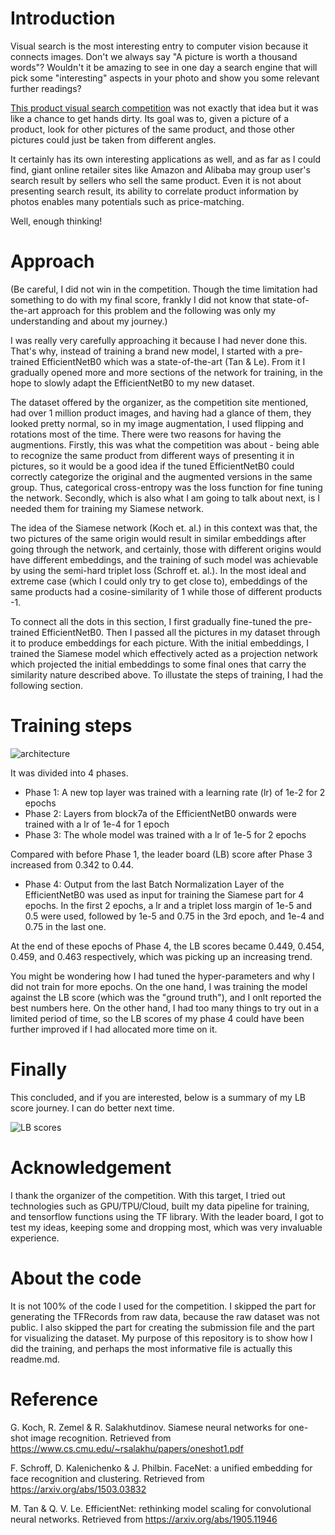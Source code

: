 # Introduction

Visual search is the most interesting entry to computer vision because it connects images. Don't we always say "A picture is worth a thousand words"? Wouldn't it be amazing to see in one day a search engine that will pick some "interesting" aspects in your photo and show you some relevant further readings?

[This product visual search competition](https://eval.ai/web/challenges/challenge-page/888/overview) was not exactly that idea but it was like a chance to get hands dirty. Its goal was to, given a picture of a product, look for other pictures of the same product, and those other pictures could just be taken from different angles. 

It certainly has its own interesting applications as well, and as far as I could find, giant online retailer sites like Amazon and Alibaba may group user's search result by sellers who sell the same product. Even it is not about presenting search result, its ability to correlate product information by photos enables many potentials such as price-matching. 

Well, enough thinking!

# Approach

(Be careful, I did not win in the competition. Though the time limitation had something to do with my final score, frankly I did not know that state-of-the-art approach for this problem and the following was only my understanding and about my journey.)

I was really very carefully approaching it because I had never done this. That's why, instead of training a brand new model, I started with a pre-trained EfficientNetB0 which was a state-of-the-art (Tan & Le). From it I gradually opened more and more sections of the network for training, in the hope to slowly adapt the EfficientNetB0 to my new dataset.

The dataset offered by the organizer, as the competition site mentioned, had over 1 million product images, and having had a glance of them, they looked pretty normal, so in my image augmentation, I used flipping and rotations most of the time. There were two reasons for having the augmentions. Firstly, this was what the competition was about - being able to recognize the same product from different ways of presenting it in pictures, so it would be a good idea if the tuned EfficientNetB0 could correctly categorize the original and the augmented versions in the same group. Thus, categorical cross-entropy was the loss function for fine tuning the network. Secondly, which is also what I am going to talk about next, is I needed them for training my Siamese network.

The idea of the Siamese network (Koch et. al.) in this context was that, the two pictures of the same origin would result in similar embeddings after going through the network, and certainly, those with different origins would have different embeddings, and the training of such model was achievable by using the semi-hard triplet loss (Schroff et. al.). In the most ideal and extreme case (which I could only try to get close to), embeddings of the same products had a cosine-similarity of 1 while those of different products -1.

To connect all the dots in this section, I first gradually fine-tuned the pre-trained EfficientNetB0. Then I passed all the pictures in my dataset through it to produce embeddings for each picture. With the initial embeddings, I trained the Siamese model which effectively acted as a projection network which projected the initial embeddings to some final ones that carry the similarity nature described above. To illustate the steps of training, I had the following section.

# Training steps

![architecture](https://github.com/rmwkwok/visual_search/raw/31dd90d1f0ce1fcdde325b09cd05b18f73265ae7/images/architecture.png)

It was divided into 4 phases. 

- Phase 1: A new top layer was trained with a learning rate (lr) of 1e-2 for 2 epochs
- Phase 2: Layers from block7a of the EfficientNetB0 onwards were trained with a lr of 1e-4 for 1 epoch
- Phase 3: The whole model was trained with a lr of 1e-5 for 2 epochs

Compared with before Phase 1, the leader board (LB) score after Phase 3 increased from 0.342 to 0.44.

- Phase 4: Output from the last Batch Normalization Layer of the EfficientNetB0 was used as input for training the Siamese part for 4 epochs. In the first 2 epochs, a lr and a triplet loss margin of 1e-5 and 0.5 were used, followed by 1e-5 and 0.75 in the 3rd epoch, and 1e-4 and 0.75 in the last one. 

At the end of these epochs of Phase 4, the LB scores became 0.449, 0.454, 0.459, and 0.463 respectively, which was picking up an increasing trend.

You might be wondering how I had tuned the hyper-parameters and why I did not train for more epochs. On the one hand, I was training the model against the LB score (which was the "ground truth"), and I onlt reported the best numbers here. On the other hand, I had too many things to try out in a limited period of time, so the LB scores of my phase 4 could have been further improved if I had allocated more time on it.

# Finally

This concluded, and if you are interested, below is a summary of my LB score journey. I can do better next time.

![LB scores](https://github.com/rmwkwok/visual_search/raw/31dd90d1f0ce1fcdde325b09cd05b18f73265ae7/images/journey.png)

# Acknowledgement

I thank the organizer of the competition. With this target, I tried out technologies such as GPU/TPU/Cloud, built my data pipeline for training, and tensorflow functions using the TF library. With the leader board, I got to test my ideas, keeping some and dropping most, which was very invaluable experience.

# About the code

It is not 100% of the code I used for the competition. I skipped the part for generating the TFRecords from raw data, because the raw dataset was not public. I also skipped the part for creating the submission file and the part for visualizing the dataset. My purpose of this repository is to show how I did the training, and perhaps the most informative file is actually this readme.md.

# Reference

G. Koch, R. Zemel & R. Salakhutdinov. Siamese neural networks for one-shot image recognition. Retrieved from https://www.cs.cmu.edu/~rsalakhu/papers/oneshot1.pdf

F. Schroff, D. Kalenichenko & J. Philbin. FaceNet: a unified embedding for face recognition and clustering. Retrieved from https://arxiv.org/abs/1503.03832

M. Tan & Q. V. Le. EfficientNet: rethinking model scaling for convolutional neural networks. Retrieved from https://arxiv.org/abs/1905.11946

